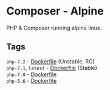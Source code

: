 # Composer - Alpine

PHP & Composer running alpine linux.

## Tags

`php-7.2` - [Dockerfile](https://github.com/Johannestegner/docker-composer-alpine/blob/7.2/Dockerfile) (Unstable, RC)  
`php-7.1`, `latest` - [Dockerfile](https://github.com/Johannestegner/docker-composer-alpine/blob/master/Dockerfile) (Stable)  
`php-7.0` - [Dockerfile](https://github.com/Johannestegner/docker-composer-alpine/blob/7.0/Dockerfile)  
`php-5.6` - [Dockerfile](https://github.com/Johannestegner/docker-composer-alpine/blob/5.6/Dockerfile)